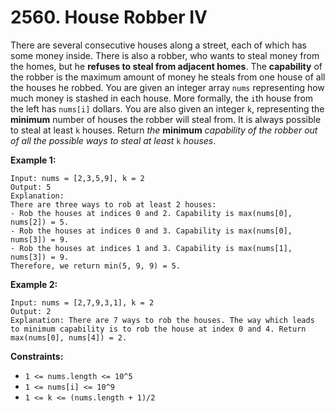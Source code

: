 # 2560. House Robber IV
There are several consecutive houses along a street, each of which has some money inside. There is also a robber, who wants to steal money from the homes, but he **refuses to steal from adjacent homes**. The **capability** of the robber is the maximum amount of money he steals from one house of all the houses he robbed. You are given an integer array `nums` representing how much money is stashed in each house. More formally, the `i`th house from the left has `nums[i]` dollars. You are also given an integer `k`, representing the **minimum** number of houses the robber will steal from. It is always possible to steal at least `k` houses. Return *the* **minimum** *capability of the robber out of all the possible ways to steal at least* `k` *houses*.

**Example 1:**
```
Input: nums = [2,3,5,9], k = 2
Output: 5
Explanation: 
There are three ways to rob at least 2 houses:
- Rob the houses at indices 0 and 2. Capability is max(nums[0], nums[2]) = 5.
- Rob the houses at indices 0 and 3. Capability is max(nums[0], nums[3]) = 9.
- Rob the houses at indices 1 and 3. Capability is max(nums[1], nums[3]) = 9.
Therefore, we return min(5, 9, 9) = 5.
```

**Example 2:**
```
Input: nums = [2,7,9,3,1], k = 2
Output: 2
Explanation: There are 7 ways to rob the houses. The way which leads to minimum capability is to rob the house at index 0 and 4. Return max(nums[0], nums[4]) = 2.
```  

**Constraints:**
- `1 <= nums.length <= 10^5`
- `1 <= nums[i] <= 10^9`
- `1 <= k <= (nums.length + 1)/2`
